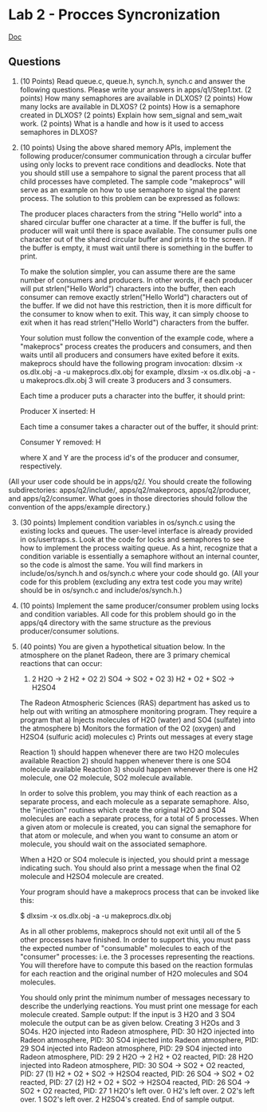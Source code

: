# Lab 2 - Procces Syncronization
[Doc](https://engineering.purdue.edu/~ee469/labs_2021/lab2.html)

## Questions

1. (10 Points) Read queue.c, queue.h, synch.h, synch.c and answer the following questions. Please write your answers in apps/q1/Step1.txt.
 (2 points) How many semaphores are available in DLXOS?
 (2 points) How many locks are available in DLXOS?
 (2 points) How is a semaphore created in DLXOS?
 (2 points) Explain how sem_signal and sem_wait work.
 (2 points) What is a handle and how is it used to access semaphores in DLXOS?

2. (10 points) Using the above shared memory APIs, implement the following producer/consumer communication through a circular buffer using only locks to prevent race conditions and deadlocks. Note that you should still use a sempahore to signal the parent process that all child processes have completed. The sample code "makeprocs" will serve as an example on how to use semaphore to signal the parent process. The solution to this problem can be expressed as follows:

   The producer places characters from the string "Hello world" into a shared circular buffer one character at a time. If the buffer is full, the producer will wait until there is space available. The consumer pulls one character out of the shared circular buffer and prints it to the screen. If the buffer is empty, it must wait until there is something in the buffer to print.

   To make the solution simpler, you can assume there are the same number of consumers and producers. In other words, if each producer will put strlen("Hello World") characters into the buffer, then each consumer can remove exactly strlen("Hello World") characters out of the buffer. If we did not have this restriction, then it is more difficult for the consumer to know when to exit. This way, it can simply choose to exit when it has read strlen("Hello World") characters from the buffer.

   Your solution must follow the convention of the example code, where a "makeprocs" process creates the producers and consumers, and then waits until all producers and consumers have exited before it exits. makeprocs should have the following program invocation:
   dlxsim -x os.dlx.obj -a -u makeprocs.dlx.obj <number of producers and consumers>
   for example,
   dlxsim -x os.dlx.obj -a -u makeprocs.dlx.obj 3
   will create 3 producers and 3 consumers.

   Each time a producer puts a character into the buffer, it should print:

   Producer X inserted: H

   Each time a consumer takes a character out of the buffer, it should print:

   Consumer Y removed: H

   where X and Y are the process id's of the producer and consumer, respectively.

  (All your user code should be in apps/q2/. You should create the following subdirectories: apps/q2/include/, apps/q2/makeprocs, apps/q2/producer, and apps/q2/consumer. What goes in those directories should follow the convention of the apps/example directory.)

3. (30 points) Implement condition variables in os/synch.c using the existing locks and queues. The user-level interface is already provided in os/usertraps.s. Look at the code for locks and semaphores to see how to implement the process waiting queue. As a hint, recognize that a condition variable is essentially a semaphore without an internal counter, so the code is almost the same. You will find markers in include/os/synch.h and os/synch.c where your code should go. (All your code for this problem (excluding any extra test code you may write) should be in os/synch.c and include/os/synch.h.)

4. (10 points) Implement the same producer/consumer problem using locks and condition variables. All code for this problem should go in the apps/q4 directory with the same structure as the previous producer/consumer solutions.

5. (40 points) You are given a hypothetical situation below. In the atmosphere on the planet Radeon, there are 3 primary chemical reactions that can occur:

   1) 2 H2O -> 2 H2 + O2 2) SO4 -> SO2 + O2 3) H2 + O2 + SO2 -> H2SO4

   The Radeon Atmospheric Sciences (RAS) department has asked us to help out with writing an atmosphere monitoring program. They require a program that
   a) Injects molecules of H2O (water) and SO4 (sulfate) into the atmosphere
   b) Monitors the formation of the O2 (oxygen) and H2SO4 (sulfuric acid) molecules
   c) Prints out messages at every stage

   Reaction 1) should happen whenever there are two H2O molecules available
   Reaction 2) should happen whenever there is one SO4 molecule available
   Reaction 3) should happen whenever there is one H2 molecule, one O2 molecule, SO2 molecule available.

   In order to solve this problem, you may think of each reaction as a separate process, and each molecule as a separate semaphore. Also, the "injection" routines which create the original H2O and SO4 molecules are each a separate process, for a total of 5 processes. When a given atom or molecule is created, you can signal the semaphore for that atom or molecule, and when you want to consume an atom or molecule, you should wait on the associated semaphore.

   When a H2O or SO4 molecule is injected, you should print a message indicating such. You should also print a message when the final O2 molecule and H2SO4 molecule are created.

   Your program should have a makeprocs process that can be invoked like this:

   $ dlxsim -x os.dlx.obj -a -u makeprocs.dlx.obj <number of H2O molecules> <number of SO4 molecules>

   As in all other problems, makeprocs should not exit until all of the 5 other processes have finished. In order to support this, you must pass the expected number of "consumable" molecules to each of the "consumer" processes: i.e. the 3 processes representing the reactions. You will therefore have to compute this based on the reaction formulas for each reaction and the original number of H2O molecules and SO4 molecules.

   You should only print the minimum number of messages necessary to describe the underlying reactions. You must print one message for each molecule created.
   Sample output:
   If the input is 3 H2O and 3 SO4 molecule the output can be as given below.
   Creating 3 H2Os and 3 SO4s.
   H2O injected into Radeon atmosphere, PID: 30
   H2O injected into Radeon atmosphere, PID: 30
   SO4 injected into Radeon atmosphere, PID: 29
   SO4 injected into Radeon atmosphere, PID: 29
   SO4 injected into Radeon atmosphere, PID: 29
   2 H2O -> 2 H2 + O2 reacted, PID: 28
   H2O injected into Radeon atmosphere, PID: 30
   SO4 -> SO2 + O2 reacted, PID: 27
   (1) H2 + O2 + SO2 -> H2SO4 reacted, PID: 26
   SO4 -> SO2 + O2 reacted, PID: 27
   (2) H2 + O2 + SO2 -> H2SO4 reacted, PID: 26
   SO4 -> SO2 + O2 reacted, PID: 27
   1 H2O's left over. 0 H2's left over. 2 O2's left over. 1 SO2's left over. 2 H2SO4's created.
   End of sample output.
